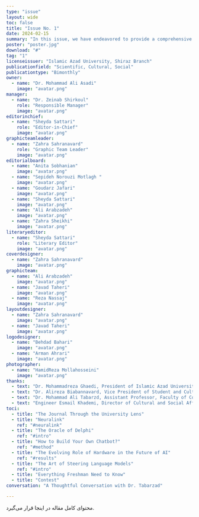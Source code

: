 ```yaml
---
type: "issue" 
layout: wide
toc: false
title: "Issue No. 1"
date: 2024-02-15
summary: "In this issue, we have endeavored to provide a comprehensive overview of recent developments in artificial intelligence. Covering topics from language models to the role of hardware infrastructure and methodologies for developing intelligent systems, this edition focuses on key concepts and cutting-edge applications in the field. Additionally, our conversation with Dr. Tabarzad, a distinguished faculty member, offers a more precise perspective on AI, enriching the discourse with expert insights.\n\n\nBeyond these specialized discussions, we have also dedicated particular attention to incoming students by compiling a practical guide to help them navigate university life and its challenges. Furthermore, we have reflected the university’s perspective on our publication to give readers a clearer understanding of its significance and role within the academic community."
poster: "poster.jpg"
download: "#"
tag: "1"
licenseissuer: "Islamic Azad University, Shiraz Branch"
publicationfield: "Scientific, Cultural, Social"
publicationtype: "Bimonthly"
owner:
  - name: "Dr. Mohammad Ali Asadi"
    image: "avatar.png" 
manager:
  - name: "Dr. Zeinab Shirkoul"
    role: "Responsible Manager"
    image: "avatar.png"
editorinchief:
  - name: "Sheyda Sattari"
    role: "Editor-in-Chief"
    image: "avatar.png"
graphicteamleader:
  - name: "Zahra Sahranavard"
    role: "Graphic Team Leader"
    image: "avatar.png"
editorialboard:
  - name: "Anita Sobhanian"
    image: "avatar.png"
  - name: "Sepideh Norouzi Motlagh "
    image: "avatar.png"
  - name: "Goudarz Jafari"
    image: "avatar.png"
  - name: "Sheyda Sattari"
    image: "avatar.png"
  - name: "Ali Arabzadeh"
    image: "avatar.png"
  - name: "Zahra Sheikhi"
    image: "avatar.png"
literaryeditor:
  - name: "Sheyda Sattari"
    role: "Literary Editor"
    image: "avatar.png"
coverdesigner:
  - name: "Zahra Sahranavard"
    image: "avatar.png"
graphicteam:
  - name: "Ali Arabzadeh"
    image: "avatar.png"
  - name: "Javad Taheri"
    image: "avatar.png"
  - name: "Reza Nassaj"
    image: "avatar.png"
layoutdesigner:
  - name: "Zahra Sahranavard"
    image: "avatar.png"
  - name: "Javad Taheri"
    image: "avatar.png"
logodesigner:
  - name: "Behdad Bahari"
    image: "avatar.png"
  - name: "Arman Ahrari"
    image: "avatar.png"
photographer:
  - name: "HamidReza Mollahosseini"
    image: "avatar.png"
thanks:
  - text: "Dr. Mohammadreza Ghaedi, President of Islamic Azad University, Shiraz Branch"
  - text: "Dr. Alireza Biabannavard, Vice President of Student and Cultural Affairs, Islamic Azad University, Shiraz Branch"
  - text: "Dr. Mohammad Ali Tabarzd, Assistant Professor, Faculty of Computer Science, Islamic Azad University, Shiraz Branch"
  - text: "Engineer Esmail Khademi, Director of Cultural and Social Affairs, Islamic Azad University, Shiraz Branch"
toci:
  - title: "The Journal Through the University Lens"
  - title: "Neuralink"
    ref: "#neuralink"
  - title: "The Oracle of Delphi"
    ref: "#intro"
  - title: "How to Build Your Own Chatbot?"
    ref: "#method"
  - title: "The Evolving Role of Hardware in the Future of AI"
    ref: "#results"
  - title: "The Art of Steering Language Models"
    ref: "#intro"
  - title: "Everything Freshman Need to Know"
  - title: "Contest" 
conversation: "A Thoughtful Conversation with Dr. Tabarzad"

---
```

محتوای کامل مقاله در اینجا قرار می‌گیرد.

